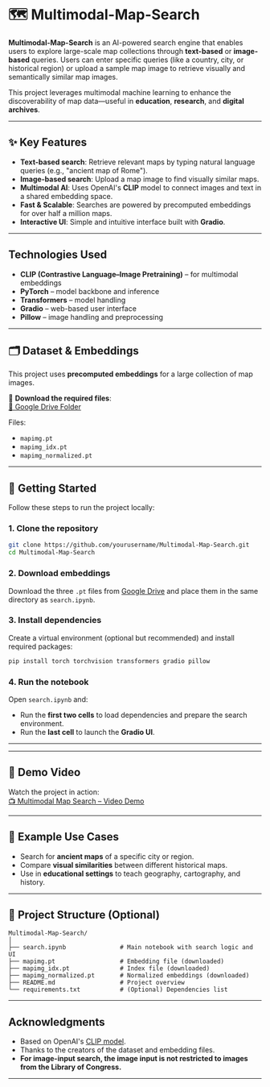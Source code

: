 # 🗺️ Multimodal-Map-Search

**Multimodal-Map-Search** is an AI-powered search engine that enables users to explore large-scale map collections through **text-based** or **image-based** queries. Users can enter specific queries (like a country, city, or historical region) or upload a sample map image to retrieve visually and semantically similar map images.

This project leverages multimodal machine learning to enhance the discoverability of map data—useful in **education**, **research**, and **digital archives**.

---

## ✨ Key Features

-  **Text-based search**: Retrieve relevant maps by typing natural language queries (e.g., "ancient map of Rome").
-  **Image-based search**: Upload a map image to find visually similar maps.
-  **Multimodal AI**: Uses OpenAI's **CLIP** model to connect images and text in a shared embedding space.
-  **Fast & Scalable**: Searches are powered by precomputed embeddings for over half a million maps.
-  **Interactive UI**: Simple and intuitive interface built with **Gradio**.

---

##  Technologies Used

- **CLIP (Contrastive Language–Image Pretraining)** – for multimodal embeddings
- **PyTorch** – model backbone and inference
- **Transformers** – model handling
- **Gradio** – web-based user interface
- **Pillow** – image handling and preprocessing

---

## 🗂 Dataset & Embeddings

This project uses **precomputed embeddings** for a large collection of map images.

🔗 **Download the required files**:  
[📁 Google Drive Folder](https://drive.google.com/drive/folders/161PYWfSHI393Qh6RPJolPopAGvaMffMq?usp=sharing)

Files:
- `mapimg.pt`
- `mapimg_idx.pt`
- `mapimg_normalized.pt`

---

## 🚀 Getting Started

Follow these steps to run the project locally:

### 1. Clone the repository
```bash
git clone https://github.com/yourusername/Multimodal-Map-Search.git
cd Multimodal-Map-Search
```

### 2. Download embeddings

Download the three `.pt` files from [Google Drive](https://drive.google.com/drive/folders/161PYWfSHI393Qh6RPJolPopAGvaMffMq?usp=sharing) and place them in the same directory as `search.ipynb`.

### 3. Install dependencies

Create a virtual environment (optional but recommended) and install required packages:

```bash
pip install torch torchvision transformers gradio pillow
```

### 4. Run the notebook

Open `search.ipynb` and:
- Run the **first two cells** to load dependencies and prepare the search environment.
- Run the **last cell** to launch the **Gradio UI**.

---
---

## 🎥 Demo Video

Watch the project in action:  
[📺 Multimodal Map Search – Video Demo](https://drive.google.com/file/d/1IZ8yXhQGr2oX5IHvxDBstVe45c2-KA76/view?usp=sharing)

---

## 🧪 Example Use Cases

- Search for **ancient maps** of a specific city or region.
- Compare **visual similarities** between different historical maps.
- Use in **educational settings** to teach geography, cartography, and history.

---

## 📁 Project Structure (Optional)

```
Multimodal-Map-Search/
│
├── search.ipynb               # Main notebook with search logic and UI
├── mapimg.pt                  # Embedding file (downloaded)
├── mapimg_idx.pt              # Index file (downloaded)
├── mapimg_normalized.pt       # Normalized embeddings (downloaded)
├── README.md                  # Project overview
└── requirements.txt           # (Optional) Dependencies list
```

---
##  Acknowledgments

- Based on OpenAI's [CLIP model](https://openai.com/blog/clip).
- Thanks to the creators of the dataset and embedding files.
- **For image-input search, the image input is not restricted to images from the Library of Congress.**

---
